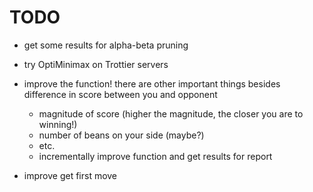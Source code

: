# TODO

- get some results for alpha-beta pruning
- try OptiMinimax on Trottier servers

- improve the function! there are other important things besides difference in score between you and opponent
	- magnitude of score (higher the magnitude, the closer you are to winning!)
	- number of beans on your side (maybe?)
	- etc.
	- incrementally improve function and get results for report
- improve get first move